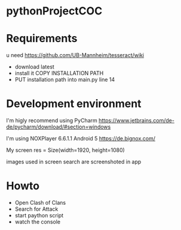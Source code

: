 # pythonProjectCOC

# Requirements
u need https://github.com/UB-Mannheim/tesseract/wiki

- download latest
- install it  COPY INSTALLATION PATH
- PUT installation path into main.py line 14

# Development environment

I'm higly recommend using PyCharm https://www.jetbrains.com/de-de/pycharm/download/#section=windows

I'm using NOXPlayer 6.6.1.1 Android 5 https://de.bignox.com/

My screen res = Size(width=1920, height=1080)

images used in screen search are screenshoted in app

# Howto

- Open Clash of Clans
- Search for Attack
- start paython script
- watch the console

